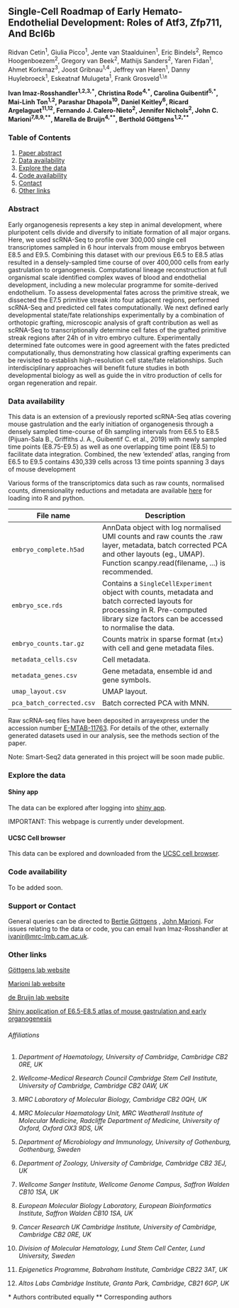 ## Single-Cell Roadmap of Early Hemato-Endothelial Development: Roles of Atf3, Zfp711, And Bcl6b

Ridvan Cetin<sup>1</sup>, Giulia Picco<sup>1</sup>, Jente van Staalduinen<sup>1</sup>, Eric Bindels<sup>2</sup>, Remco Hoogenboezem<sup>2</sup>, Gregory van Beek<sup>2</sup>, Mathijs Sanders<sup>2</sup>, Yaren Fidan<sup>1</sup>, Ahmet Korkmaz<sup>3</sup>, Joost Gribnau<sup>1,4</sup>, Jeffrey van Haren<sup>1</sup>, Danny Huylebroeck<sup>1</sup>, Eskeatnaf Mulugeta<sup>1</sup>, Frank Grosveld<sup>1,\±</sup>


**Ivan Imaz-Rosshandler<sup>1,2,3,\*</sup>, Christina Rode<sup>4,\*</sup>, Carolina Guibentif<sup>5,\*</sup>, Mai-Linh Ton<sup>1,2</sup>, Parashar Dhapola<sup>10</sup>, Daniel Keitley<sup>6</sup>, Ricard Argelaguet<sup>11,12</sup>, Fernando J. Calero-Nieto<sup>2</sup>, Jennifer Nichols<sup>2</sup>, John C. Marioni<sup>7,8,9,\*\*</sup>, Marella de Bruijn<sup>4,\*\*</sup>, Berthold Göttgens<sup>1,2,\*\*</sup>**

### Table of Contents

1. [Paper abstract](#Abstract)
2. [Data availability](#data)
3. [Explore the data](#explore)
4. [Code availability](#code)
5. [Contact](#contact)
6. [Other links](#links)

   

### Abstract

Early organogenesis represents a key step in animal development, where pluripotent cells divide and diversify to initiate formation of all major organs. Here, we used scRNA-Seq to profile over 300,000 single cell transcriptomes sampled in 6 hour intervals from mouse embryos between E8.5 and E9.5. Combining this dataset with our previous E6.5 to E8.5 atlas resulted in a densely-sampled time course of over 400,000 cells from early gastrulation to organogenesis. Computational lineage reconstruction at full organismal scale identified complex waves of blood and endothelial development, including a new molecular programme for somite-derived endothelium. To assess developmental fates across the primitive streak, we dissected the E7.5 primitive streak into four adjacent regions, performed scRNA-Seq and predicted cell fates computationally. We next defined early developmental state/fate relationships experimentally by a combination of orthotopic grafting, microscopic analysis of graft contribution as well as scRNA-Seq to transcriptionally determine cell fates of the grafted primitive streak regions after 24h of in vitro embryo culture. Experimentally determined fate outcomes were in good agreement with the fates predicted computationally, thus demonstrating how classical grafting experiments can be revisited to establish high-resolution cell state/fate relationships. Such interdisciplinary approaches will benefit future studies in both developmental biology as well as guide the in vitro  production of cells for organ regeneration and repair.

### Data availability<a name="data" />

This data is an extension of a previously reported scRNA-Seq atlas covering mouse gastrulation and the early initiation of organogenesis through a densely sampled time-course of 6h sampling intervals from E6.5 to E8.5 (Pijuan-Sala B., Griffiths J. A., Guibentif C. et al., 2019) with newly sampled time points (E8.75-E9.5) as well as one overlapping time point (E8.5) to facilitate data integration. Combined, the new ‘extended’ atlas, ranging from E6.5 to E9.5 contains 430,339 cells across 13 time points spanning 3 days of mouse development 

Various forms of the transcriptomics data such as raw counts, normalised counts, dimensionality reductions and metadata are available [here](https://cloud.mrc-lmb.cam.ac.uk/s/yxq7FRtYsLyF3jQ) for loading into R and python. 


| File name                                                    | Description                                                  |
| ------------------------------------------------------------ | ------------------------------------------------------------ |
| `embryo_complete.h5ad`                                                 | AnnData object with log normalised UMI counts and raw counts the .raw layer, metadata, batch corrected PCA and other layouts (eg., UMAP). Function scanpy.read(filename, ...) is recommended. |
| `embryo_sce.rds`                                                  | Contains a `SingleCellExperiment` object with counts, metadata and batch corrected layouts for processing in R. Pre-computed library size factors can be accessed to normalise the data. |
| `embryo_counts.tar.gz`                                               | Counts matrix in sparse format (`mtx`) with cell and gene metadata files. |
| `metadata_cells.csv`                                               | Cell metadata. |
| `metadata_genes.csv`                                               | Gene metadata, ensemble id and gene symbols. |
| `umap_layout.csv`                                               | UMAP layout. |
| `pca_batch_corrected.csv`                                               | Batch corrected PCA with MNN. |

Raw scRNA-seq files have been deposited in arrayexpress under the accession number [E-MTAB-11763](https://www.ebi.ac.uk/biostudies/arrayexpress/studies/E-MTAB-11763?query=E-MTAB-11763). For details of the other, externally generated datasets used in our analysis, see the methods section of the paper. 

Note: Smart-Seq2 data generated in this project will be soon made public.

### Explore the data<a name="explore" />

#### Shiny app 

The data can be explored after logging into [shiny app](http://extendedmouseatlas.com/).
 
IMPORTANT: This webpage is currently under development.

#### UCSC Cell browser

This data can be explored and downloaded from the [UCSC cell browser](https://cells-test.gi.ucsc.edu/?ds=ext-mouse-atlas). 

### Code availability<a name="code" />

To be added soon.


### Support or Contact<a name="contact" />

General queries can be directed to [Bertie Göttgens](mailto:bg200@cam.ac.uk) , [John Marioni](mailto:marioni@ebi.ac.uk). For issues relating to the data or code, you can email Ivan Imaz-Rosshandler at [ivanir@mrc-lmb.cam.ac.uk](mailto:ivanir@mrc-lmb.cam.ac.uk).


### Other links<a name="links" />

[Göttgens lab website](https://www.stemcells.cam.ac.uk/people/pi/gottgens)

[Marioni lab website](https://www.ebi.ac.uk/research-beta/marioni/)

[de Bruijn lab website](https://www.imm.ox.ac.uk/research/research-groups/de-bruijn-group-developmental-haematopoiesis)

[Shiny application of E6.5-E8.5 atlas of mouse gastrulation and early organogenesis](https://marionilab.cruk.cam.ac.uk/MouseGastrulation2018/)


###### Affiliations

1. *Department of Haematology, University of Cambridge, Cambridge CB2 0RE, UK*

2. *Wellcome-Medical Research Council Cambridge Stem Cell Institute, University of Cambridge, Cambridge CB2 0AW, UK*

3. *MRC Laboratory of Molecular Biology, Cambridge CB2 0QH, UK*

4. *MRC Molecular Haematology Unit, MRC Weatherall Institute of Molecular Medicine, Radcliffe Department of Medicine, University of Oxford, Oxford OX3 9DS, UK*

5. *Department of Microbiology and Immunology, University of Gothenburg, Gothenburg, Sweden*

6. *Department of Zoology, University of Cambridge, Cambridge CB2 3EJ, UK*

7. *Wellcome Sanger Institute, Wellcome Genome Campus, Saffron Walden CB10 1SA, UK*

8. *European Molecular Biology Laboratory, European Bioinformatics Institute, Saffron Walden CB10 1SA, UK*

9. *Cancer Research UK Cambridge Institute, University of Cambridge, Cambridge CB2 0RE, UK*

10. *Division of Molecular Hematology, Lund Stem Cell Center, Lund University, Sweden*

11. *Epigenetics Programme, Babraham Institute, Cambridge CB22 3AT, UK*

12. *Altos Labs Cambridge Institute, Granta Park, Cambridge, CB21 6GP, UK*


\* Authors contributed equally
\*\* Corresponding authors
   
